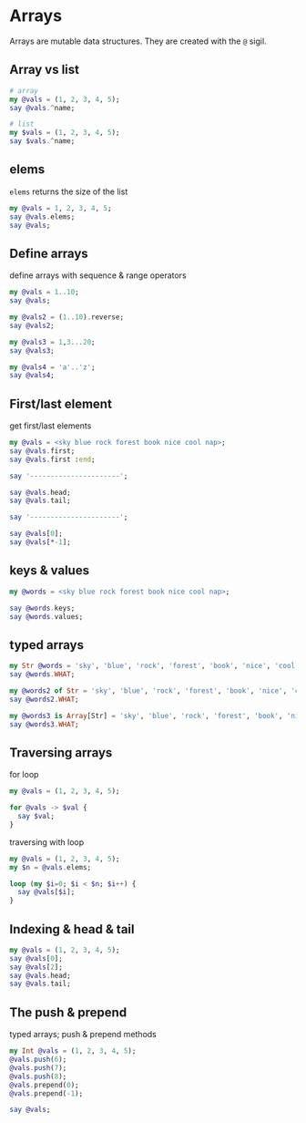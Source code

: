 # Arrays 

Arrays are mutable data structures.  They are created with the `@` sigil.  


## Array vs list  

```raku
# array
my @vals = (1, 2, 3, 4, 5);
say @vals.^name;

# list
my $vals = (1, 2, 3, 4, 5);
say $vals.^name;
```

## elems

`elems` returns the size of the list  

```raku
my @vals = 1, 2, 3, 4, 5;
say @vals.elems;
say @vals;
```

## Define arrays

define arrays with sequence & range operators  

```raku
my @vals = 1..10;
say @vals;

my @vals2 = (1..10).reverse;
say @vals2;

my @vals3 = 1,3...20;
say @vals3;

my @vals4 = 'a'..'z';
say @vals4;
```

## First/last element

get first/last elements

```raku
my @vals = <sky blue rock forest book nice cool nap>;
say @vals.first;
say @vals.first :end;

say '----------------------';

say @vals.head;
say @vals.tail;

say '----------------------';

say @vals[0];
say @vals[*-1];
```

## keys & values  

```raku
my @words = <sky blue rock forest book nice cool nap>;

say @words.keys;
say @words.values;
```

## typed arrays  

```raku
my Str @words = 'sky', 'blue', 'rock', 'forest', 'book', 'nice', 'cool', 'nap';
say @words.WHAT;

my @words2 of Str = 'sky', 'blue', 'rock', 'forest', 'book', 'nice', 'cool', 'nap';
say @words2.WHAT;

my @words3 is Array[Str] = 'sky', 'blue', 'rock', 'forest', 'book', 'nice', 'cool', 'nap';
say @words3.WHAT;
```

## Traversing arrays

for loop  

```raku
my @vals = (1, 2, 3, 4, 5);

for @vals -> $val {
  say $val;
}
```

traversing with loop  

```raku
my @vals = (1, 2, 3, 4, 5);
my $n = @vals.elems;

loop (my $i=0; $i < $n; $i++) {
  say @vals[$i];
}
```

## Indexing & head & tail  

```raku
my @vals = (1, 2, 3, 4, 5);
say @vals[0];
say @vals[2];
say @vals.head;
say @vals.tail;
```

## The push & prepend

typed arrays; push & prepend methods  

```raku
my Int @vals = (1, 2, 3, 4, 5);
@vals.push(6);
@vals.push(7);
@vals.push(8);
@vals.prepend(0);
@vals.prepend(-1);

say @vals;
```
